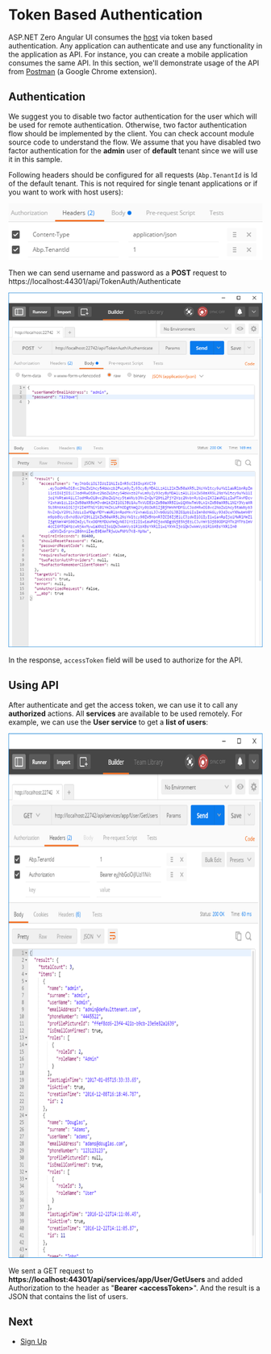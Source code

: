 # Token Based Authentication

ASP.NET Zero Angular UI consumes the [host](Infrastructure-Core-Mvc-Token-Based-Authentication) via token based authentication. Any application can authenticate and use any functionality in the application as API. For instance, you can create a mobile application consumes the same API. In this section, we'll demonstrate usage of the API from [Postman](https://www.getpostman.com/docs/introduction) (a Google Chrome extension).

## Authentication

We suggest you to disable two factor authentication for the user which will be used for remote  authentication. Otherwise, two factor authentication flow should be implemented by the client. You can check account module source code to understand the flow. We assume that you have disabled two factor authentication for the **admin** user of **default** tenant since we will use it in this sample.

Following headers should be configured for all requests (`Abp.TenantId` is Id of the default tenant. This is not required for single tenant applications or if you want to work with host users):

<img src="images/postman-ng2-auth-headers.png" alt="Postman auth headers" width="523" height="112" />

Then we can send username and password as a **POST** request to https://localhost:44301/api/TokenAuth/Authenticate

<img src="images/postman-ng2-auth.png" alt="SPostman authentication" class="img-thumbnail" />

In the response, `accessToken` field will be used to authorize for the API.

## Using API

After authenticate and get the access token, we can use it to call any
**authorized** actions. All **services** are available to be used
remotely. For example, we can use the **User service** to get a **list
of users**:

<img src="images/postman-ng2-userlist.png" alt="Postman get user list" class="img-thumbnail" width="755" height="1040" />

We sent a GET request to **https://localhost:44301/api/services/app/User/GetUsers** and added
Authorization to the header as "**Bearer &lt;accessToken&gt;**". And the result is a JSON that contains the list of users.

## Next

- [Sign Up](Features-Angular-Sign-Up)